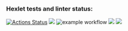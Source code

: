 ### Hexlet tests and linter status:
[![Actions Status](https://github.com/leteli/frontend-project-lvl1/workflows/hexlet-check/badge.svg)](https://github.com/leteli/frontend-project-lvl1/actions)
<a href="https://codeclimate.com/github/codeclimate/codeclimate/maintainability"><img src="https://api.codeclimate.com/v1/badges/a99a88d28ad37a79dbf6/maintainability" /></a>
![example workflow](https://github.com/leteli/frontend-project-lvl1/actions/workflows/testMyProject.yml/badge.svg)
<a href="https://asciinema.org/a/PCfuUQb9lS0lof1lrFO51Ztku" target="_blank"><img src="https://asciinema.org/a/PCfuUQb9lS0lof1lrFO51Ztku.svg" /></a>
<a href="https://asciinema.org/a/9yP9rTTvYRenY6Ucz3VjD0VJc" target="_blank"><img src="https://asciinema.org/a/9yP9rTTvYRenY6Ucz3VjD0VJc.svg" /></a>
